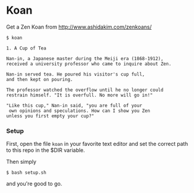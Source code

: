 # Koan
Get a Zen Koan from http://www.ashidakim.com/zenkoans/


```
$ koan

1. A Cup of Tea

Nan-in, a Japanese master during the Meiji era (1868-1912), 
received a university professor who came to inquire about Zen.

Nan-in served tea. He poured his visitor's cup full, 
and then kept on pouring.

The professor watched the overflow until he no longer could 
restrain himself. "It is overfull. No more will go in!"

"Like this cup," Nan-in said, "you are full of your
 own opinions and speculations. How can I show you Zen 
unless you first empty your cup?"
```


### Setup 
First, open the file `koan` in your favorite text editor and set the correct path to this repo in the $DIR variable.

Then simply
```
$ bash setup.sh
```
and you're good to go.
